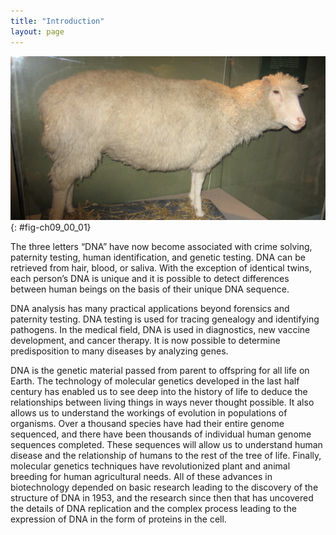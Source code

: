 ```yaml
---
title: "Introduction"
layout: page
---
```



<?cnx.eoc class="summary" title="Sections Summary"?>

<?cnx.eoc class="art-exercise" title="Art Connections"?>

<?cnx.eoc class="multiple-choice" title="Multiple Choice"?>

<?cnx.eoc class="free-response" title="Free Response"?>

 ![Photo shows Dolly the sheep, which has been stuffed and placed in a glass case.](../resources/Figure_09_00_01.jpg "Dolly the sheep was the first cloned mammal."){: #fig-ch09_00_01}

The three letters “DNA” have now become associated with crime solving, paternity testing, human identification, and genetic testing. DNA can be retrieved from hair, blood, or saliva. With the exception of identical twins, each person’s DNA is unique and it is possible to detect differences between human beings on the basis of their unique DNA sequence.

DNA analysis has many practical applications beyond forensics and paternity testing. DNA testing is used for tracing genealogy and identifying pathogens. In the medical field, DNA is used in diagnostics, new vaccine development, and cancer therapy. It is now possible to determine predisposition to many diseases by analyzing genes.

DNA is the genetic material passed from parent to offspring for all life on Earth. The technology of molecular genetics developed in the last half century has enabled us to see deep into the history of life to deduce the relationships between living things in ways never thought possible. It also allows us to understand the workings of evolution in populations of organisms. Over a thousand species have had their entire genome sequenced, and there have been thousands of individual human genome sequences completed. These sequences will allow us to understand human disease and the relationship of humans to the rest of the tree of life. Finally, molecular genetics techniques have revolutionized plant and animal breeding for human agricultural needs. All of these advances in biotechnology depended on basic research leading to the discovery of the structure of DNA in 1953, and the research since then that has uncovered the details of DNA replication and the complex process leading to the expression of DNA in the form of proteins in the cell.

